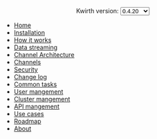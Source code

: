 <center>
  Kwirth version:
  <select id="version" onchange="window.location.href = `../${document.getElementById('version').value}/#/index`">
    <option value="0.4.20" selected>0.4.20</option>
    <option value="0.3.160">0.3.160</option>
    <option value="0.2.8">0.2.8</option>
  </select>
</center>


* [Home](index)
* [Installation](installation)
* [How it works](how)
* [Data streaming](datastreaming)
* [Channel Architecture](channelarch)
* [Channels](channels)
* [Security](security)
* [Change log](changelog)
* [Common tasks](commontasks)
* [User mangement](usermanagement)
* [Cluster mangement](clustermanagement)
* [API mangement](apimanagement)
* [Use cases](usecases)
* [Roadmap](roadmap)
* [About](about)

